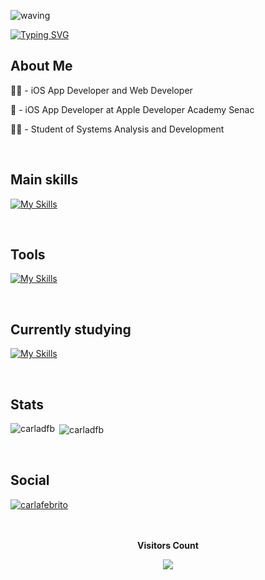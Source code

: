 ![waving](https://capsule-render.vercel.app/api?type=waving&height=150&color=4682B4)

[![Typing SVG](https://readme-typing-svg.herokuapp.com/?color=4682B4&size=35&center=true&vCenter=true&width=1000&lines=Hello,+my+name+is+Carla+Brito;Be+Welcome!+:%29)](https://git.io/typing-svg)

<h2 aling="left">About Me</h2>
<p>👩‍💻 - iOS App Developer and Web Developer</p>
<p>📲 - iOS App Developer at Apple Developer Academy Senac</p>
<p>👩‍🎓 - Student of Systems Analysis and Development </p>

<br>
<h2 align="left">Main skills</h2>

[![My Skills](https://skillicons.dev/icons?i=swift,html,css,js,java,mysql)](https://skillicons.dev)

<br>
<h2 align="left">Tools</h2>

[![My Skills](https://skillicons.dev/icons?i=vscode,idea,figma,git,ai,ps,wordpress)](https://skillicons.dev)

<br>
<h2 align="left">Currently studying</h2>

[![My Skills](https://skillicons.dev/icons?i=swift,react,js,java)](https://skillicons.dev)

<br>
<h2 align="left">Stats</h2>

<p><img align="left" src="https://github-readme-stats.vercel.app/api/top-langs?username=carladfb&show_icons=true&locale=en&layout=compact&bg_color=0d1117&text_color=ffffff" alt="carladfb" /></p>

<p>&nbsp;<img align="center" src="https://github-readme-stats.vercel.app/api?username=carladfb&show_icons=true&locale=en&bg_color=0d1117&text_color=ffffff" alt="carladfb" /></p>

<br>
<h2 align="left">Social</h2>
<a href="https://linkedin.com/in/carlafebrito" target="blank"><img align="center" src="https://skillicons.dev/icons?i=linkedin,)](https://skillicons.dev" alt="carlafebrito" /></a>

<br>
<br>
<div align="center">
<br><p align="centre"><b>Visitors Count</b></p>  
<p align="center"><img align="center" src="https://profile-counter.glitch.me/{carladfb}/count.svg" /></p> 
<br></div>


